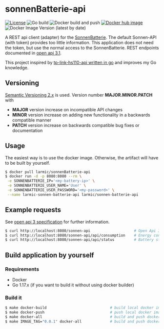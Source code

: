 # sonnenBatterie-api

[![License](https://img.shields.io/badge/License-Apache%202.0-blue.svg)](https://opensource.org/licenses/Apache-2.0)
![Go build](https://github.com/larmic/sonnenBatterie-api/workflows/Go%20build/badge.svg)
![Docker build and push](https://github.com/larmic/sonnenBatterie-api/workflows/Docker%20build%20and%20push/badge.svg)
[![Docker hub image](https://img.shields.io/docker/image-size/larmic/sonnen-batterie-api?label=dockerhub)](https://hub.docker.com/repository/docker/larmic/sonnen-batterie-api)
![Docker Image Version (latest by date)](https://img.shields.io/docker/v/larmic/sonnen-batterie-api)

A REST api client (adapter) for the [SonnenBatterie](https://sonnen.de/stromspeicher/sonnenbatterie-10/). The default
Sonnen-API (with token) provides too little information. This application does not need the token, but use the normal
access to the SonnenBatterie. REST endpoints documented in [open api 3.1](open-api-3.yaml).

This project inspired by [tp-link-hs110-api written in go](https://github.com/larmic/tp-link-hs110-api) and
improves my Go knowledge.

## Versioning

[Semantic Versioning 2.x](https://semver.org/) is used. Version number **MAJOR.MINOR.PATCH** with

* **MAJOR** version increase on incompatible API changes
* **MINOR** version increase on adding new functionality in a backwards compatible manner
* **PATCH** version increase on backwards compatible bug fixes or documentation

## Usage

The easiest way is to use the docker image. Otherwise, the artifact will have to be built by yourself.

```sh 
$ docker pull larmic/sonnenBatterie-api
$ docker run -d -p 8080:8080 --rm \
 -e SONNENBATTERIE_IP='<my-battery-ip>' \
 -e SONNENBATTERIE_USER_NAME='User' \
 -e SONNENBATTERIE_USER_PASSWORD='<my-password>' \
 --name larmic-sonnen-batterie-api larmic/sonnen-batterie-api
```

## Example requests

See [open api 3 specification](open-api-3.yaml) for further information.

```sh 
$ curl http://localhost:8080/sonnen-api                    # Open Api 3.1 specification
$ curl http://localhost:8080/sonnen-api/api/consumption    # Energy consumption
$ curl http://localhost:8080/sonnen-api/api/status         # Battery status (incl. greed feed in, production and charge level)
```

## Build application by yourself

### Requirements

* Docker
* Go 1.17.x (if you want to build it without using docker builder)

### Build it

```sh 
$ make docker-build                             # build local docker image
$ make docker-push                              # push local docker image to hub.docker.com
$ make docker-all                               # build and push docker image to hub.docker.com
$ make IMAGE_TAG="0.0.1" docker-all             # build and push docker image with specific version
```